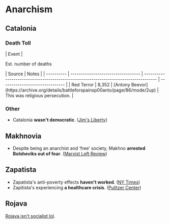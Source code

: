 # Anarchism

## Catalonia

### Death Toll

| Event      | <p>Est. number of deaths<br></p> | Source                                                                               | Notes                           |
| ---------- | ---------------------------------- | ------------------------------------------------------------------------------------ | ------------------------------- |
| Red Terror | 8,352                              | [Antony Beevor](https://archive.org/details/battleforspainsp00anto/page/86/mode/2up) | This was religious persecution. |

### Other

* Catalonia **wasn't democratic**. ([Jim's Liberty](https://reaction.la/cat/democ.htm))

## Makhnovia

* Despite being an anarchist and ‘free’ society, Makhno **arrested Bolsheviks out of fear**. ([Marxist Left Review](https://marxistleftreview.org/articles/nestor-makhno-the-failure-of-anarchism/))

## Zapatista

* Zapatista's anti-poverty effects **haven't worked**. ([NY Times](https://www.nytimes.com/2005/09/11/world/americas/where-poverty-drove-zapatistas-the-living-is-no-easier.html))
* Zapitista's experiencing **a healthcare crisis**. ([Pulitzer Center](https://pulitzercenter.org/projects/struggle-health-chiapas))

## Rojava

[Rojava isn't socialist lol](https://mesopotamia.coop/rojava-the-formation-of-an-economic-alternative-private-property-in-the-service-of-all/).

